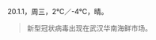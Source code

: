 <link href="../../css/style.css" rel="stylesheet" type="text/css" />

<span class="fzzy">20.1.1，周三，2℃／-4℃，晴。

> 新型冠状病毒出现在武汉华南海鲜市场。

<div class="p">

